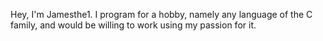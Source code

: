 Hey, I'm Jamesthe1. I program for a hobby, namely any language of the C family, and would be willing to work using my passion for it.
